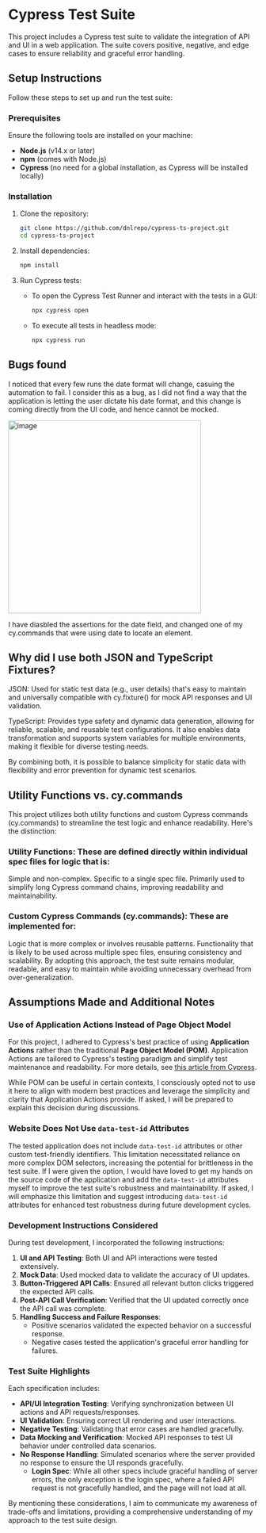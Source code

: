 # Cypress Test Suite

This project includes a Cypress test suite to validate the integration of API and UI in a web application. The suite covers positive, negative, and edge cases to ensure reliability and graceful error handling.

## Setup Instructions

Follow these steps to set up and run the test suite:

### Prerequisites

Ensure the following tools are installed on your machine:

- **Node.js** (v14.x or later)
- **npm** (comes with Node.js)
- **Cypress** (no need for a global installation, as Cypress will be installed locally)

### Installation

1. Clone the repository:

   ```bash
   git clone https://github.com/dnlrepo/cypress-ts-project.git
   cd cypress-ts-project
   ```

2. Install dependencies:

   ```bash
   npm install
   ```

3. Run Cypress tests:
   - To open the Cypress Test Runner and interact with the tests in a GUI:
     ```bash
     npx cypress open
     ```
   - To execute all tests in headless mode:
     ```bash
     npx cypress run
     ```

## Bugs found

I noticed that every few runs the date format will change, casuing the automation to fail.
I consider this as a bug, as I did not find a way that the application is letting the user dictate his date format, and this change is coming directly from the UI code, and hence cannot be mocked.

<img width="389" alt="image" src="https://github.com/user-attachments/assets/4153a89e-6cf0-4549-94a6-31527c1e280b">

I have diasbled the assertions for the date field, and changed one of my cy.commands that were using date to locate an element.

## Why did I use both JSON and TypeScript Fixtures?

JSON: Used for static test data (e.g., user details) that's easy to maintain and universally compatible with cy.fixture() for mock API responses and UI validation.

TypeScript: Provides type safety and dynamic data generation, allowing for reliable, scalable, and reusable test configurations. It also enables data transformation and supports system variables for multiple environments, making it flexible for diverse testing needs.

By combining both, it is possible to balance simplicity for static data with flexibility and error prevention for dynamic test scenarios.

## Utility Functions vs. cy.commands

This project utilizes both utility functions and custom Cypress commands (cy.commands) to streamline the test logic and enhance readability. Here's the distinction:

### Utility Functions: These are defined directly within individual spec files for logic that is:

Simple and non-complex.
Specific to a single spec file.
Primarily used to simplify long Cypress command chains, improving readability and maintainability.

### Custom Cypress Commands (cy.commands): These are implemented for:

Logic that is more complex or involves reusable patterns.
Functionality that is likely to be used across multiple spec files, ensuring consistency and scalability.
By adopting this approach, the test suite remains modular, readable, and easy to maintain while avoiding unnecessary overhead from over-generalization.

## Assumptions Made and Additional Notes

### Use of Application Actions Instead of Page Object Model

For this project, I adhered to Cypress's best practice of using **Application Actions** rather than the traditional **Page Object Model (POM)**. Application Actions are tailored to Cypress's testing paradigm and simplify test maintenance and readability. For more details, see [this article from Cypress](https://www.cypress.io/blog/stop-using-page-objects-and-start-using-app-actions).

While POM can be useful in certain contexts, I consciously opted not to use it here to align with modern best practices and leverage the simplicity and clarity that Application Actions provide. If asked, I will be prepared to explain this decision during discussions.

### Website Does Not Use `data-test-id` Attributes

The tested application does not include `data-test-id` attributes or other custom test-friendly identifiers. This limitation necessitated reliance on more complex DOM selectors, increasing the potential for brittleness in the test suite. If I were given the option, I would have loved to get my hands on the source code of the application and add the `data-test-id` attributes myself to improve the test suite's robustness and maintainability. If asked, I will emphasize this limitation and suggest introducing `data-test-id` attributes for enhanced test robustness during future development cycles.

### Development Instructions Considered

During test development, I incorporated the following instructions:

1. **UI and API Testing**: Both UI and API interactions were tested extensively.
2. **Mock Data**: Used mocked data to validate the accuracy of UI updates.
3. **Button-Triggered API Calls**: Ensured all relevant button clicks triggered the expected API calls.
4. **Post-API Call Verification**: Verified that the UI updated correctly once the API call was complete.
5. **Handling Success and Failure Responses**:
   - Positive scenarios validated the expected behavior on a successful response.
   - Negative cases tested the application's graceful error handling for failures.

### Test Suite Highlights

Each specification includes:

- **API/UI Integration Testing**: Verifying synchronization between UI actions and API requests/responses.
- **UI Validation**: Ensuring correct UI rendering and user interactions.
- **Negative Testing**: Validating that error cases are handled gracefully.
- **Data Mocking and Verification**: Mocked API responses to test UI behavior under controlled data scenarios.
- **No Response Handling**: Simulated scenarios where the server provided no response to ensure the UI responds gracefully.
  - **Login Spec**: While all other specs include graceful handling of server errors, the only exception is the login spec, where a failed API request is not gracefully handled, and the page will not load at all.

By mentioning these considerations, I aim to communicate my awareness of trade-offs and limitations, providing a comprehensive understanding of my approach to the test suite design.
